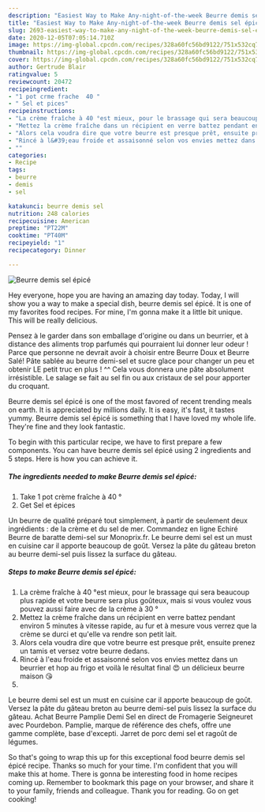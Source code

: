 ```yaml
---
description: "Easiest Way to Make Any-night-of-the-week Beurre demis sel épicé"
title: "Easiest Way to Make Any-night-of-the-week Beurre demis sel épicé"
slug: 2693-easiest-way-to-make-any-night-of-the-week-beurre-demis-sel-epice
date: 2020-12-05T07:05:14.710Z
image: https://img-global.cpcdn.com/recipes/328a60fc56bd9122/751x532cq70/beurre-demis-sel-epice-photo-principale-de-la-recette.jpg
thumbnail: https://img-global.cpcdn.com/recipes/328a60fc56bd9122/751x532cq70/beurre-demis-sel-epice-photo-principale-de-la-recette.jpg
cover: https://img-global.cpcdn.com/recipes/328a60fc56bd9122/751x532cq70/beurre-demis-sel-epice-photo-principale-de-la-recette.jpg
author: Gertrude Blair
ratingvalue: 5
reviewcount: 20472
recipeingredient:
- "1 pot crme frache  40 "
- " Sel et pices"
recipeinstructions:
- "La crème fraîche à 40 °est mieux, pour le brassage qui sera beaucoup plus rapide et votre beurre sera plus goûteux, mais si vous voulez vous pouvez aussi faire avec de la crème à 30 °"
- "Mettez la crème fraîche dans un récipient en verre battez pendant environ 5 minutes à vitesse rapide, au fur et à mesure vous verrez que la crème se durci et qu&#39;elle va rendre son petit lait."
- "Alors cela voudra dire que votre beurre est presque prêt, ensuite prenez un tamis et versez votre beurre dedans."
- "Rincé à l&#39;eau froide et assaisonné selon vos envies mettez dans un beurrier et hop au frigo et voilà le résultat final 😍 un délicieux beurre maison 😘"
- ""
categories:
- Recipe
tags:
- beurre
- demis
- sel

katakunci: beurre demis sel 
nutrition: 248 calories
recipecuisine: American
preptime: "PT22M"
cooktime: "PT40M"
recipeyield: "1"
recipecategory: Dinner

---
```



![Beurre demis sel épicé](https://img-global.cpcdn.com/recipes/328a60fc56bd9122/751x532cq70/beurre-demis-sel-epice-photo-principale-de-la-recette.jpg)

Hey everyone, hope you are having an amazing day today. Today, I will show you a way to make a special dish, beurre demis sel épicé. It is one of my favorites food recipes. For mine, I'm gonna make it a little bit unique. This will be really delicious.

Pensez à le garder dans son emballage d&#39;origine ou dans un beurrier, et à distance des aliments trop parfumés qui pourraient lui donner leur odeur ! Parce que personne ne devrait avoir à choisir entre Beurre Doux et Beurre Salé! Pâte sablée au beurre demi-sel et sucre glace pour changer un peu et obtenir LE petit truc en plus ! ^^ Cela vous donnera une pâte absolument irrésistible. Le salage se fait au sel fin ou aux cristaux de sel pour apporter du croquant.

Beurre demis sel épicé is one of the most favored of recent trending meals on earth. It is appreciated by millions daily. It is easy, it's fast, it tastes yummy. Beurre demis sel épicé is something that I have loved my whole life. They're fine and they look fantastic.


To begin with this particular recipe, we have to first prepare a few components. You can have beurre demis sel épicé using 2 ingredients and 5 steps. Here is how you can achieve it.

<!--inarticleads1-->

##### The ingredients needed to make Beurre demis sel épicé:

1. Take 1 pot crème fraîche à 40 °
1. Get  Sel et épices


Un beurre de qualité préparé tout simplement, à partir de seulement deux ingrédients : de la crème et du sel de mer. Commandez en ligne Echiré Beurre de baratte demi-sel sur Monoprix.fr. Le beurre demi sel est un must en cuisine car il apporte beaucoup de goût. Versez la pâte du gâteau breton au beurre demi-sel puis lissez la surface du gâteau. 

<!--inarticleads2-->

##### Steps to make Beurre demis sel épicé:

1. La crème fraîche à 40 °est mieux, pour le brassage qui sera beaucoup plus rapide et votre beurre sera plus goûteux, mais si vous voulez vous pouvez aussi faire avec de la crème à 30 °
1. Mettez la crème fraîche dans un récipient en verre battez pendant environ 5 minutes à vitesse rapide, au fur et à mesure vous verrez que la crème se durci et qu&#39;elle va rendre son petit lait.
1. Alors cela voudra dire que votre beurre est presque prêt, ensuite prenez un tamis et versez votre beurre dedans.
1. Rincé à l&#39;eau froide et assaisonné selon vos envies mettez dans un beurrier et hop au frigo et voilà le résultat final 😍 un délicieux beurre maison 😘
1. 


Le beurre demi sel est un must en cuisine car il apporte beaucoup de goût. Versez la pâte du gâteau breton au beurre demi-sel puis lissez la surface du gâteau. Achat Beurre Pamplie Demi Sel en direct de Fromagerie Seigneuret avec Pourdebon. Pamplie, marque de référence des chefs, offre une gamme complète, base d&#39;excepti. Jarret de porc demi sel et ragoût de légumes. 

So that's going to wrap this up for this exceptional food beurre demis sel épicé recipe. Thanks so much for your time. I'm confident that you will make this at home. There is gonna be interesting food in home recipes coming up. Remember to bookmark this page on your browser, and share it to your family, friends and colleague. Thank you for reading. Go on get cooking!
